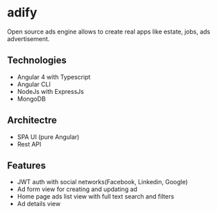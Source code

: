 # adify
Open source ads engine allows to create real apps like estate, jobs, ads advertisement.

## Technologies
* Angular 4 with Typescript
* Angular CLI
* NodeJs with ExpressJs
* MongoDB

## Architectre
* SPA UI (pure Angular)
* Rest API

## Features
* JWT auth with social networks(Facebook, Linkedin, Google)
* Ad form view for creating and updating ad
* Home page ads list view with full text search and filters
* Ad details view
